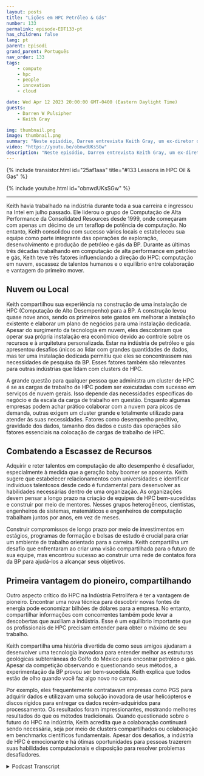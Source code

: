 ```yaml
---
layout: posts
title: "Lições em HPC Petróleo & Gás"
number: 133
permalink: episode-EDT133-pt
has_children: false
lang: pt
parent: Episodi
grand_parent: Português
nav_order: 133
tags:
    - compute
    - hpc
    - people
    - innovation
    - cloud

date: Wed Apr 12 2023 20:00:00 GMT-0400 (Eastern Daylight Time)
guests:
    - Darren W Pulsipher
    - Keith Gray

img: thumbnail.png
image: thumbnail.png
summary: "Neste episódio, Darren entrevista Keith Gray, um ex-diretor de computação de alto desempenho da British Petroleum. Com mais de 30 anos de experiência em gerenciamento de centros de HPC, Keith oferece grandes insights sobre os desafios, melhores práticas e o futuro da computação de alto desempenho."
video: "https://youtu.be/obnwdUKsSGw"
description: "Neste episódio, Darren entrevista Keith Gray, um ex-diretor de computação de alto desempenho da British Petroleum. Com mais de 30 anos de experiência em gerenciamento de centros de HPC, Keith oferece grandes insights sobre os desafios, melhores práticas e o futuro da computação de alto desempenho."
---
```


<div>
{% include transistor.html id="25af1aaa" title="#133 Lessons in HPC Oil & Gas" %}

{% include youtube.html id="obnwdUKsSGw" %}
</div>

---

Keith havia trabalhado na indústria durante toda a sua carreira e ingressou na Intel em julho passado. Ele liderou o grupo de Computação de Alta Performance da Consolidated Resources desde 1999, onde começaram com apenas um décimo de um teraflop de potência de computação. No entanto, Keith consolidou com sucesso vários locais e estabeleceu sua equipe como parte integrante das operações de exploração, desenvolvimento e produção de petróleo e gás da BP. Durante as últimas três décadas trabalhando em computação de alta performance em petróleo e gás, Keith teve três fatores influenciando a direção do HPC: computação em nuvem, escassez de talentos humanos e o equilíbrio entre colaboração e vantagem do primeiro mover.

## Nuvem ou Local

Keith compartilhou sua experiência na construção de uma instalação de HPC (Computação de Alto Desempenho) para a BP. A construção levou quase nove anos, sendo os primeiros sete gastos em melhorar a instalação existente e elaborar um plano de negócios para uma instalação dedicada. Apesar do surgimento da tecnologia em nuvem, eles descobriram que operar sua própria instalação era econômico devido ao controle sobre os recursos e à arquitetura personalizada. Estar na indústria de petróleo e gás apresentou desafios únicos ao lidar com grandes quantidades de dados, mas ter uma instalação dedicada permitiu que eles se concentrassem nas necessidades de pesquisa da BP. Esses fatores também são relevantes para outras indústrias que lidam com clusters de HPC.

A grande questão para qualquer pessoa que administra um cluster de HPC é se as cargas de trabalho de HPC podem ser executadas com sucesso em serviços de nuvem gerais. Isso depende das necessidades específicas do negócio e da escala da carga de trabalho em questão. Enquanto algumas empresas podem achar prático colaborar com a nuvem para picos de demanda, outras exigem um cluster grande e totalmente utilizado para atender às suas necessidades. Fatores como desempenho preditivo, gravidade dos dados, tamanho dos dados e custo das operações são fatores essenciais na colocação de cargas de trabalho de HPC.

## Combatendo a Escassez de Recursos

Adquirir e reter talentos em computação de alto desempenho é desafiador, especialmente à medida que a geração baby boomer se aposenta. Keith sugere que estabelecer relacionamentos com universidades e identificar indivíduos talentosos desde cedo é fundamental para desenvolver as habilidades necessárias dentro de uma organização. As organizações devem pensar a longo prazo na criação de equipes de HPC bem-sucedidas e construir por meio de mentores. Nesses grupos heterogêneos, cientistas, engenheiros de sistemas, matemáticos e engenheiros de computação trabalham juntos por anos, em vez de meses.

Construir compromissos de longo prazo por meio de investimentos em estágios, programas de formação e bolsas de estudo é crucial para criar um ambiente de trabalho orientado para a carreira. Keith compartilha um desafio que enfrentaram ao criar uma visão compartilhada para o futuro de sua equipe, mas encontrou sucesso ao construir uma rede de contatos fora da BP para ajudá-los a alcançar seus objetivos.

## Primeira vantagem do pioneiro, compartilhando

Outro aspecto crítico do HPC na Indústria Petrolífera é ter a vantagem de pioneiro. Encontrar uma nova técnica para descobrir novas fontes de energia pode economizar bilhões de dólares para a empresa. No entanto, compartilhar informações com concorrentes também pode levar a descobertas que auxiliam a indústria. Esse é um equilíbrio importante que os profissionais de HPC precisam entender para obter o máximo de seu trabalho.

Keith compartilha uma história divertida de como seus amigos ajudaram a desenvolver uma tecnologia inovadora para entender melhor as estruturas geológicas subterrâneas do Golfo do México para encontrar petróleo e gás. Apesar da competição observando e questionando seus métodos, a experimentação da BP provou ser bem-sucedida. Keith explica que todos estão de olho quando você faz algo novo no campo.

Por exemplo, eles frequentemente contratavam empresas como PGS para adquirir dados e utilizavam uma solução inovadora de usar helicópteros e discos rígidos para entregar os dados recém-adquiridos para processamento. Os resultados foram impressionantes, mostrando melhores resultados do que os métodos tradicionais. Quando questionado sobre o futuro do HPC na indústria, Keith acredita que a colaboração continuará sendo necessária, seja por meio de clusters compartilhados ou colaboração em benchmarks científicos fundamentais. Apesar dos desafios, a indústria de HPC é emocionante e há ótimas oportunidades para pessoas trazerem suas habilidades computacionais e disposição para resolver problemas desafiadores.



<details>
<summary> Podcast Transcript </summary>

<p></p>

</details>
